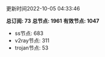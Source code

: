 更新时间2022-10-05 04:33:46

**总订阅: 73**
**总节点: 1961**
**有效节点: 1047**
- ss节点: 683
- v2ray节点: 311
- trojan节点: 53
